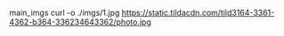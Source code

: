 main_imgs
curl -o ./imgs/1.jpg https://static.tildacdn.com/tild3164-3361-4362-b364-336234643362/photo.jpg

